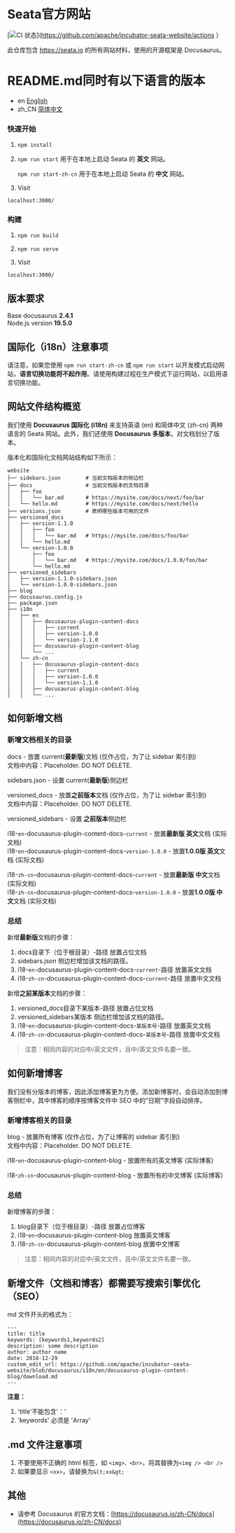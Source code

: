 # Seata官方网站

[![CI 状态](https://github.com/apache/incubator-seata-website/workflows/CI/badge.svg)](https://github.com/apache/incubator-seata-website/actions ）

此仓库包含 https://seata.io 的所有网站材料，使用的开源框架是 Docusaurus。

# README.md同时有以下语言的版本
- en [English](../README.md)
- zh_CN [简体中文](README.zh_CN.md)

### 快速开始

1. `npm install`

2. `npm run start` 用于在本地上启动 Seata 的 **英文** 网站。

    `npm run start-zh-cn` 用于在本地上启动 Seata 的 **中文** 网站。

3. Visit
```
localhost:3000/
```

### 构建

1. `npm run build`

2. `npm run serve`

3. Visit
```
localhost:3000/
```

## 版本要求
Base docusaurus **2.4.1**  
Node.js version **19.5.0**

## 国际化（i18n）注意事项
请注意，如果您使用 `npm run start-zh-cn` 或 `npm run start` 以开发模式启动网站，**语言切换功能将不起作用**。请使用构建过程在生产模式下运行网站，以启用语言切换功能。

## 网站文件结构概览
我们使用 **Docusaurus 国际化 (i18n)** 来支持英语 (en) 和简体中文 (zh-cn) 两种语言的 Seata 网站。此外，我们还使用 **Docusaurus 多版本**，对文档划分了版本。

版本化和国际化文档网站结构如下所示：

```
website  
├── sidebars.json        # 当前文档版本的侧边栏  
├── docs                 # 当前文档版本的文档目录  
│   ├── foo  
│   │   └── bar.md       # https://mysite.com/docs/next/foo/bar  
│   └── hello.md         # https://mysite.com/docs/next/hello  
├── versions.json        # 表明哪些版本可用的文件  
├── versioned_docs  
│   ├── version-1.1.0  
│   │   ├── foo  
│   │   │   └── bar.md   # https://mysite.com/docs/foo/bar  
│   │   └── hello.md  
│   └── version-1.0.0  
│       ├── foo  
│       │   └── bar.md   # https://mysite.com/docs/1.0.0/foo/bar  
│       └── hello.md  
├── versioned_sidebars  
│   ├── version-1.1.0-sidebars.json  
│   └── version-1.0.0-sidebars.json  
├── blog 
├── docusaurus.config.js  
├── package.json  
├── i18n
│   ├── en
│   │   ├── docusaurus-plugin-content-docs
│   │   │   ├── current
│   │   │   ├── version-1.0.0
│   │   │   └── version-1.1.0
│   │   ├── docusaurus-plugin-content-blog
│   │   └── ...
│   └── zh-cn
│   │   ├── docusaurus-plugin-content-docs
│   │   │   ├── current
│   │   │   ├── version-1.0.0
│   │   │   └── version-1.1.0
│   │   ├── docusaurus-plugin-content-blog
│   │   └── ...
```

## 如何新增文档

### 新增文档相关的目录
docs - 放置 current(**最新版**)文档 (仅作占位，为了让 sidebar 索引到)  
    文档中内容：Placeholder. DO NOT DELETE.

sidebars.json - 设置 current(**最新版**)侧边栏

versioned_docs - 放置**之前版本**文档 (仅作占位，为了让 sidebar 索引到)  
    文档中内容：Placeholder. DO NOT DELETE.

versioned_sidebars - 设置 **之前版本**侧边栏

i18-`en`-docusaurus-plugin-content-docs-`current` - 放置**最新版 英文**文档 (实际文档)  
i18-`en`-docusaurus-plugin-content-docs-`version-1.0.0` - 放置**1.0.0版 英文**文档 (实际文档)     

i18-`zh-cn`-docusaurus-plugin-content-docs-`current` - 放置**最新版 中文**文档 (实际文档)     
i18-`zh-cn`-docusaurus-plugin-content-docs-`version-1.0.0` - 放置**1.0.0版 中文**文档 (实际文档)   

### 总结
新增**最新版**文档的步骤：

1. docs目录下（位于根目录）-路径 放置占位文档
2. sidebars.json 侧边栏增加该文档的路径。
3. i18-`en`-docusaurus-plugin-content-docs-`current`-路径 放置英文文档
4. i18-`zh-cn`-docusaurus-plugin-content-docs-`current`-路径 放置中文文档

新增**之前某版本**文档的步骤：

1. versioned_docs目录下某版本-路径 放置占位文档
2. versioned_sidebars某版本 侧边栏增加该文档的路径。
3. i18-`en`-docusaurus-plugin-content-docs-`某版本号`-路径 放置英文文档
4. i18-`zh-cn`-docusaurus-plugin-content-docs-`某版本号`-路径 放置中文文档

> 注意：相同内容的对应中/英文文件，且中/英文文件名要一致。

## 如何新增博客
我们没有分版本的博客，因此添加博客更为方便。添加新博客时，会自动添加到博客侧栏中，其中博客的顺序按博客文件中 SEO 中的“日期”字段自动排序。

### 新增博客相关的目录
blog - 放置所有博客 (仅作占位，为了让博客的 sidebar 索引到)  
    文档中内容：Placeholder. DO NOT DELETE.

i18-`en`-docusaurus-plugin-content-blog - 放置所有的英文博客 (实际博客)  

i18-`zh-cn`-docusaurus-plugin-content-blog - 放置所有的中文博客 (实际博客)     

### 总结
新增博客的步骤：

1. blog目录下（位于根目录）-路径 放置占位博客
2. i18-`en`-docusaurus-plugin-content-blog 放置英文博客
3. i18-`zh-cn`-docusaurus-plugin-content-blog 放置中文博客

> 注意：相同内容的对应中/英文文件，且中/英文文件名要一致。

## 新增文件（文档和博客）都需要写搜索引擎优化（SEO）

md 文件开头的格式为：
```
---
title: title
keywords: [keywords1,keywords2]
description: some description
author: author name
date: 2018-12-29
custom_edit_url: https://github.com/apache/incubator-seata-website/blob/docusaurus/i18n/en/docusaurus-plugin-content-blog/download.md
---
```
**注意：**
1. 'title'不能包含'：'
2. 'keywords' 必须是 'Array'
<!-- 3. “custom_edit_url”是指向此存储库中文档的链接，是必需的。 -->

## .md 文件注意事项
1. 不要使用不正确的 html 标签，如 `<img>、<br>`，将其替换为`<img /> <br />`
2. 如果要显示 `<xx>`，请替换为`&lt;xx&gt;`

## 其他

+ 请参考 Docusaurus 的官方文档：[https://docusaurus.io/zh-CN/docs](https://docusaurus.io/zh-CN/docs)
